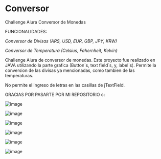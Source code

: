 # Conversor
Challenge Alura Conversor de Monedas

FUNCIONALIDADES:

*Conversor de Divisas (ARS, USD, EUR, GBP, JPY, KRW)*

*Conversor de Temperatura (Celsius, Fahernheit, Kelvin)*


Challenge Alura de conversor de monedas.
Este proyecto fue realizado en JAVA utilizando la parte grafica (Button´s, text field´s, y, label´s). Permite la conversion de las divisas ya mencionadas,
como tambien de las temperaturas.

No permite el ingreso de letras en las casillas de jTextField. 


GRACIAS POR PASARTE POR MI REPOSITORIO c:



![image](https://user-images.githubusercontent.com/112106345/218338763-7a509491-41f1-430a-8de7-319612b66dec.png)

![image](https://user-images.githubusercontent.com/112106345/218338836-dfacd762-e8d3-4631-bc31-5193862bf6b1.png)

![image](https://user-images.githubusercontent.com/112106345/218338944-c0904184-d92e-464f-b996-32b6fad9221c.png)

![image](https://user-images.githubusercontent.com/112106345/218338965-f7bb5682-abda-42b0-b574-7657b3171595.png)

![image](https://user-images.githubusercontent.com/112106345/218339039-29b4dc6f-241d-4163-8164-f6142bf6b755.png)

![image](https://user-images.githubusercontent.com/112106345/218339058-56f6c9e9-af0d-45b3-97c3-04b1c8140ff9.png)
